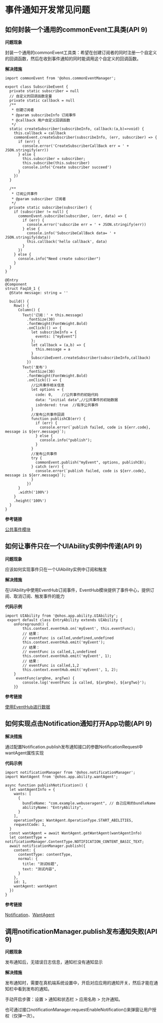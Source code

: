 # 事件通知开发常见问题


## 如何封装一个通用的commonEvent工具类(API 9)

**问题现象**

封装一个通用的commonEvent工具类：希望在创建订阅者的同时注册一个自定义的回调函数，然后在收到事件通知的同时能调用这个自定义的回调函数。

**解决措施**

```
import commonEvent from '@ohos.commonEventManager';

export class SubscribeEvent {
  private static subscriber = null
  // 自定义的回调函数变量
  private static callback = null
  /**
   * 创建订阅者
   * @param subscribeInfo 订阅事件
   * @callback 用户自定义回调函数
   */
  static createSubscriber(subscribeInfo, callback:(a,b)=>void) {
    this.callback = callback
    commonEvent.createSubscriber(subscribeInfo, (err, subscriber) => {
      if (err) {
        console.error('CreateSubscriberCallBack err = ' + JSON.stringify(err))
      } else {
        this.subscriber = subscriber;
        this.subscribe(this.subscriber)
        console.info('Create subscriber succeed')
      }
    })
  }

  /**
   * 订阅公共事件
   * @param subscriber 订阅者
   */
  private static subscribe(subscriber) {
    if (subscriber != null) {
      commonEvent.subscribe(subscriber, (err, data) => {
        if (err) {
          console.error('subscribe err = ' + JSON.stringify(err))
        } else {
          console.info('SubscribeCallBack data= ' + JSON.stringify(data))
          this.callback('hello callback', data)
        }
      })
    } else {
      console.info("Need create subscriber")
    }
  }
}

@Entry
@Component
struct Faq10_1 {
  @State message: string = ''

  build() {
    Row() {
      Column() {
        Text('订阅：' + this.message)
          .fontSize(30)
          .fontWeight(FontWeight.Bold)
          .onClick(() => {
            let subscribeInfo = {
              events: ["myEvent"]
            };
            let callback = (a,b) => {
              this.message = a
            }
            SubscribeEvent.createSubscriber(subscribeInfo,callback)
          })
        Text('发布')
          .fontSize(30)
          .fontWeight(FontWeight.Bold)
          .onClick(() => {
            //公共事件相关信息
            let options = {
              code: 0,    //公共事件的初始代码
              data: "initial data",//公共事件的初始数据
              isOrdered: true  //有序公共事件
            }
            //发布公共事件回调
            function publishCB(err) {
              if (err) {
                console.error(`publish failed, code is ${err.code}, message is ${err.message}`);
              } else {
                console.info("publish");
              }
            }
            //发布公共事件
            try {
              commonEvent.publish("myEvent", options, publishCB);
            } catch (err) {
              console.error(`publish failed, code is ${err.code}, message is ${err.message}`);
            }
          })
      }
      .width('100%')
    }
    .height('100%')
  }
}
```

**参考链接**

[公共事件模块](../reference/apis-basic-services-kit/js-apis-commonEventManager.md)

## 如何让事件只在一个UIAbility实例中传递(API 9)

**问题现象**

应该如何实现事件只在一个UIAbility实例中订阅和触发

**解决措施**

在UIAbility中使用EventHub订阅事件，EventHub模块提供了事件中心，提供订阅、取消订阅、触发事件的能力

**代码示例**

```
import UIAbility from '@ohos.app.ability.UIAbility';
 export default class EntryAbility extends UIAbility {
    onForeground() {
        this.context.eventHub.on('myEvent', this.eventFunc);
        // 结果：
        // eventFunc is called,undefined,undefined
        this.context.eventHub.emit('myEvent');
        // 结果：
        // eventFunc is called,1,undefined
        this.context.eventHub.emit('myEvent', 1);
        // 结果：
        // eventFunc is called,1,2
        this.context.eventHub.emit('myEvent', 1, 2);
    }
     eventFunc(argOne, argTwo) {
        console.log('eventFunc is called, ${argOne}, ${argTwo}');
    }}
```

**参考链接**

[使用EventHub进行数据](../application-models/uiability-data-sync-with-ui.md#使用eventhub进行数据通信)


## 如何实现点击Notification通知打开App功能(API 9)

**解决措施**

通过配置Notification.publish发布通知接口的参数NotificationRequest中wantAgent属性实现

**代码示例**

```
import notificationManager from '@ohos.notificationManager';
import WantAgent from '@ohos.app.ability.wantAgent';

async function publishNotification() {
  let wantAgentInfo = {
    wants: [
      {
        bundleName: "com.example.webuseragent", // 自己应用的bundleName
        abilityName: "EntryAbility",
      }
    ],
    operationType: WantAgent.OperationType.START_ABILITIES,
    requestCode: 1,
  }
  const wantAgent = await WantAgent.getWantAgent(wantAgentInfo)
  let contentType = notificationManager.ContentType.NOTIFICATION_CONTENT_BASIC_TEXT;
  await notificationManager.publish({
    content: {
      contentType: contentType,
      normal: {
        title: "测试标题",
        text: "测试内容",
      }
    },
    id: 1,
    wantAgent: wantAgent
  })
}
```

**参考链接**

[Notification](../reference/apis-notification-kit/js-apis-notificationManager.md)、[WantAgent](../reference/apis-ability-kit/js-apis-app-ability-wantAgent.md)


## 调用notificationManager.publish发布通知失败(API 9)

**问题现象**

发布通知后，无错误日志信息，通知栏没有通知显示

**解决措施**

发布通知时，需要在真机端系统设置中，开启对应应用的通知开关，然后才能在通知栏中看到发布的通知。

手动开启步骤：设置 &gt; 通知和状态栏 &gt; 应用名称 &gt; 允许通知。

也可通过接口notificationManager.requestEnableNotification()来弹窗让用户授权（仅弹一次）。

